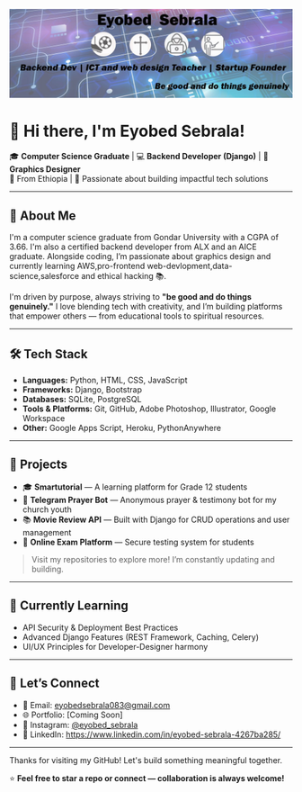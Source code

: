 
![My Banner](gitback.jpg)


# 👋 Hi there, I'm Eyobed Sebrala!

🎓 **Computer Science Graduate** | 💻 **Backend Developer (Django)** | 🎨 **Graphics Designer**  
📍 From Ethiopia | 🚀 Passionate about building impactful tech solutions

---

## 🧠 About Me

I'm a computer science graduate from Gondar University with a CGPA of 3.66. I'm also a certified backend developer from ALX and an AICE graduate. Alongside coding, I’m passionate about graphics design and currently learning AWS,pro-frontend web-devlopment,data-science,salesforce and ethical hacking  📚.

I'm driven by purpose, always striving to **"be good and do things genuinely."** I love blending tech with creativity, and I’m building platforms that empower others — from educational tools to spiritual resources.

---

## 🛠️ Tech Stack

- **Languages:** Python, HTML, CSS, JavaScript
- **Frameworks:** Django, Bootstrap
- **Databases:** SQLite, PostgreSQL
- **Tools & Platforms:** Git, GitHub, Adobe Photoshop, Illustrator, Google Workspace
- **Other:** Google Apps Script, Heroku, PythonAnywhere

---

## 🧩 Projects

- 🎓 **Smartutorial** — A learning platform for Grade 12 students
- 🙏 **Telegram Prayer Bot** — Anonymous prayer & testimony bot for my church youth
- 📚 **Movie Review API** — Built with Django for CRUD operations and user management
- 🧪 **Online Exam Platform** — Secure testing system for students

> Visit my repositories to explore more! I’m constantly updating and building.

---

## 🌱 Currently Learning

- API Security & Deployment Best Practices  
- Advanced Django Features (REST Framework, Caching, Celery)  
- UI/UX Principles for Developer-Designer harmony

---

## 🤝 Let’s Connect

- 📧 Email: eyobedsebrala083@gmail.com  
- 🌐 Portfolio: [Coming Soon]  
- 📸 Instagram: [@eyobed_sebrala](https://www.instagram.com/eyobedsebrala/)  
- 🔗 LinkedIn: https://www.linkedin.com/in/eyobed-sebrala-4267ba285/

---

Thanks for visiting my GitHub! Let's build something meaningful together.

⭐ **Feel free to star a repo or connect — collaboration is always welcome!**

